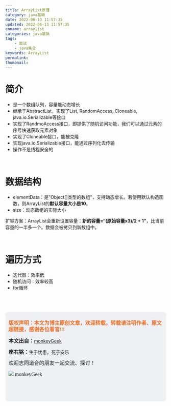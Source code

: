 ```yaml
---
title: ArrayList原理
category: java基础
date: 2022-06-13 11:57:35
updated: 2022-06-13 11:57:35
enname: arraylist
categories: java基础
tags:
	- 面试
	- java集合
keywords: ArrayList
permalink:
thumbnail:
---
```


# 简介

- 是一个数组队列，容量能动态增长<!--more-->
- 继承于AbstractList，实现了List, RandomAccess, Cloneable, java.io.Serializable等接口
- 实现了RandmoAccess接口，即提供了随机访问功能，我们可以通过元素的序号快速获取元素对象
- 实现了Cloneable接口，能被克隆
- 实现java.io.Serializable接口，能通过序列化去传输
- 操作不是线程安全的



</br>

# 数据结构

- elementData：是"Object[]类型的数组"，支持动态增长。若使用默认构造函数，则ArrayList的**默认容量大小是10**。
- size：动态数组的实际大小



扩容方案：ArrayList会重新设置容量：**新的容量=“(原始容量x3)/2 + 1”**，比当前容量的一半多一个。数据会被拷贝到新数组中。



</br>

# 遍历方式

- 迭代器：效率低
- 随机访问：效率较高
- for循环



</br>

</br>

</br>

<script>
var _hmt = _hmt || [];
(function() {
  var hm = document.createElement("script");
  hm.src = "https://hm.baidu.com/hm.js?2f798e6b269c8a40f12bef25d7f1876d";
  var s = document.getElementsByTagName("script")[0]; 
  s.parentNode.insertBefore(hm, s);
})();
</script>

<div style="height:260px; background-color:rgb(238,240,244); padding:10px;border-radius:10px;">
    <p style="color:#f36c21;font:bold 16px/20px 'kaiTi';">
      版权声明：本文为博主原创文章，欢迎转载，转载请注明作者、原文超链接，感谢各位看官!!!
    </p>
    <p>
      <span style="font:bold 16px/20px 'kaiTi';">本文出自：</span><a href="https://monkeyGeek369.github.io">monkeyGeek</a> 
    </p>
    <p>
      <span style="font:bold 16px/20px 'kaiTi';">座右铭：</span><span>生于忧患，死于安乐</span> 
    </p>
    <p>
      <span style="font:16px/20px 'kaiTi';">欢迎志同道合的朋友一起交流、探讨！</span> 
    </p>
    <img style="height:auto; width:auto;flot:left;" src="../../../../image/monkey64.png" /><span style="font:16px/20px 'kaiTi';flot:left;">   monkeyGeek</span>


